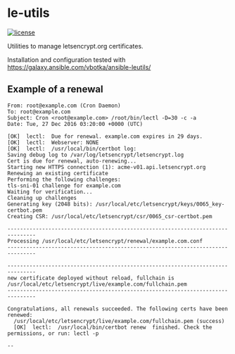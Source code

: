 le-utils
========
[![license](https://img.shields.io/badge/license-BSD-red.svg)](https://www.freebsd.org/doc/en/articles/bsdl-gpl/article.html)

Utilities to manage letsencrypt.org certificates.

Installation and configuration tested with https://galaxy.ansible.com/vbotka/ansible-leutils/

Example of a renewal
--------------------

```
From: root@example.com (Cron Daemon)
To: root@example.com
Subject: Cron <root@example.com> /root/bin/lectl -D=30 -c -a                                                                                                         
Date: Tue, 27 Dec 2016 03:20:00 +0000 (UTC)

[OK]  lectl:  Due for renewal. example.com expires in 29 days.
[OK]  lectl:  Webserver: NONE
[OK]  lectl:  /usr/local/bin/certbot log:
Saving debug log to /var/log/letsencrypt/letsencrypt.log
Cert is due for renewal, auto-renewing...
Starting new HTTPS connection (1): acme-v01.api.letsencrypt.org
Renewing an existing certificate
Performing the following challenges:
tls-sni-01 challenge for example.com
Waiting for verification...
Cleaning up challenges
Generating key (2048 bits): /usr/local/etc/letsencrypt/keys/0065_key-certbot.pem
Creating CSR: /usr/local/etc/letsencrypt/csr/0065_csr-certbot.pem

-------------------------------------------------------------------------------
Processing /usr/local/etc/letsencrypt/renewal/example.com.conf
-------------------------------------------------------------------------------

-------------------------------------------------------------------------------
new certificate deployed without reload, fullchain is
/usr/local/etc/letsencrypt/live/example.com/fullchain.pem
-------------------------------------------------------------------------------

Congratulations, all renewals succeeded. The following certs have been renewed:
  /usr/local/etc/letsencrypt/live/example.com/fullchain.pem (success)
  [OK]  lectl:  /usr/local/bin/certbot renew  finished. Check the permissions, or run: lectl -p

--
```


